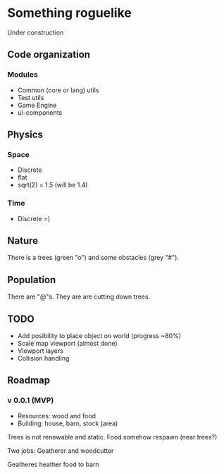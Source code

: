 # Something roguelike

Under construction

## Code organization

### Modules
* Common (core or lang) utils
* Test utils
* Game Engine
* ui-components

## Physics

### Space
  * Discrete
  * flat
  * sqrt(2) = 1.5 (will be 1.4)

### Time
  * Discrete =)

## Nature
There is a trees (green "o") and some obstacles (grey "#").

## Population
There are "@"s. They are are cutting down trees.

## TODO
  * Add posibility to place object on world (progress ~80%)
  * Scale map viewport (almost done)
  * Viewport layers
  * Collision handling

## Roadmap

  ### v 0.0.1 (MVP)

  * Resources: wood and food
  * Building: house, barn, stock (area)

  Trees is not renewable and static. Food somehow respawn (near trees?)

  Two jobs: Geatherer and woodcutter

  Geatheres heather food to barn
